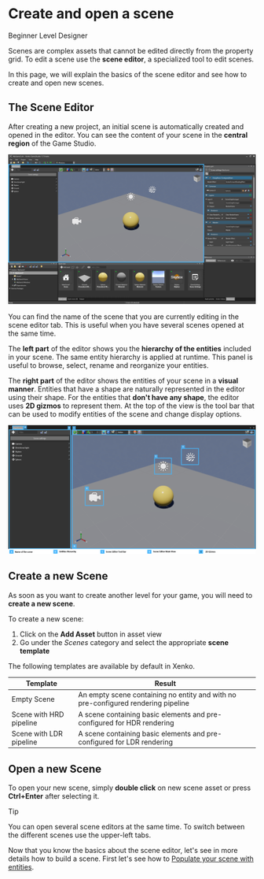 # Create and open a scene

<span class="label label-doc-level">Beginner</span>
<span class="label label-doc-audience">Level Designer</span>

Scenes are complex assets that cannot be edited directly from the property grid.
To edit a scene use the **scene editor**, a specialized tool to edit scenes.

In this page, we will explain the basics of the scene editor and see how to create and open new scenes.

## The Scene Editor

After creating a new project, an initial scene is automatically created and opened in the editor.
You can see the content of your scene in the **central region** of the Game Studio.

![Initial Scene opened in the Scene Editor](media/create-a-scene-default-scene.png)

You can find the name of the scene that you are currently editing in the scene editor tab.
This is useful when you have several scenes opened at the same time.

The **left part** of the editor shows you the **hierarchy of the entities** included in your scene.
The same entity hierarchy is applied at runtime. This panel is useful to browse, select, rename and reorganize your entities.

The **right part** of the editor shows the entities of your scene in a **visual manner**.
Entities that have a shape are naturally represented in the editor using their shape. 
For the entities that **don't have any shape**, the editor uses **2D gizmos** to represent them.
At the top of the view is the tool bar that can be used to modify entities of the scene and change display options.

![Scene Editor Interface](media/create-a-scene-default-scene-editor.png)

## Create a new Scene

As soon as you want to create another level for your game, you will need to **create a new scene**.

To create a new scene:

1. Click on the **Add Asset** button in asset view
2. Go under the *Scenes* category and select the appropriate **scene template**

The following templates are available by default in Xenko.

Template | Result
---------|--------
Empty Scene | An empty scene containing no entity and with no pre-configured rendering pipeline
Scene with HRD pipeline | A scene containing basic elements and pre-configured for HDR rendering
Scene with LDR pipeline | A scene containing basic elements and pre-configured for LDR rendering

## Open a new Scene

To open your new scene, simply **double click** on new scene asset or press **Ctrl+Enter** after selecting it.

> [!TIP]
> You can open several scene editors at the same time. 
> To switch between the different scenes use the upper-left tabs.

Now that you know the basics about the scene editor, let's see in more details how to build a scene. 
First let's see how to [Populate your scene with entities](populate-a-scene.md).
